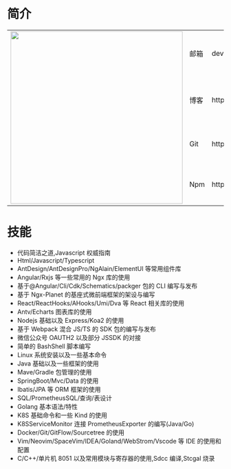 # 简介

<table>
<tr>
    <td rowspan="10">
        <img style="height:400px" src="/intro/images/me.png" >
    </td>
</tr>

<tr>
    <td>邮箱</td>
    <td>devcui@outlook.com</td>
</tr>

<tr>
    <td>博客</td>
    <td>https://eiyouhe.com</td>
</tr>

<tr>
    <td>Git</td>
    <td>https://github.com/devcui</td>
</tr>

<tr>
    <td>Npm</td>
    <td>https://www.npmjs.com/~devcui</td>
</tr>

</table>


# 技能

- 代码简洁之道,Javascript 权威指南
- Html/Javascript/Typescript
- AntDesign/AntDesignPro/NgAlain/ElementUI 等常用组件库
- Angular/Rxjs 等一些常用的 Ngx 库的使用
- 基于@Angular/Cli/Cdk/Schematics/packger 包的 CLI 编写与发布
- 基于 Ngx-Planet 的基座式微前端框架的架设与编写
- React/ReactHooks/AHooks/Umi/Dva 等 React 相关库的使用
- Antv/Echarts 图表库的使用
- Nodejs 基础以及 Express/Koa2 的使用
- 基于 Webpack 混合 JS/TS 的 SDK 包的编写与发布
- 微信公众号 OAUTH2 以及部分 JSSDK 的对接
- 简单的 BashShell 脚本编写
- Linux 系统安装以及一些基本命令
- Java 基础以及一些框架的使用
- Mave/Gradle 包管理的使用
- SpringBoot/Mvc/Data 的使用
- Ibatis/JPA 等 ORM 框架的使用
- SQL/PrometheusSQL/查询/表设计
- Golang 基本语法/特性
- K8S 基础命令和一些 Kind 的使用
- K8SServiceMonitor 连接 PrometheusExporter 的编写(Java/Go)
- Docker/Git/GitFlow/Sourcetree 的使用
- Vim/Neovim/SpaceVim/IDEA/Goland/WebStrom/Vscode 等 IDE 的使用和配置
- C/C++/单片机 8051 以及常用模块与寄存器的使用,Sdcc 编译,Stcgal 烧录
